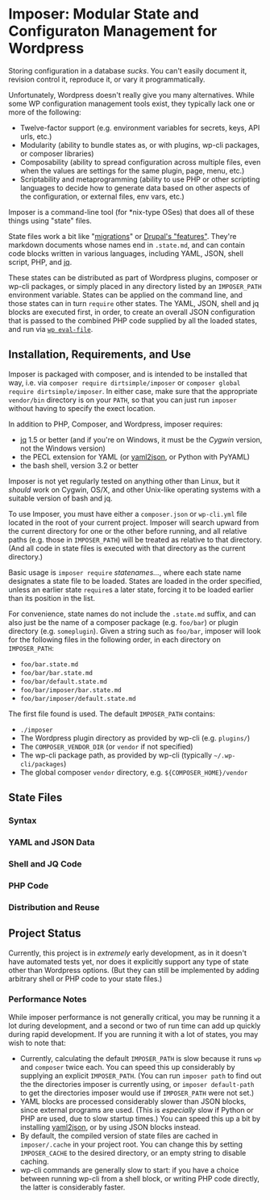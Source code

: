 # Imposer: Modular State and Configuraton Management for Wordpress

Storing configuration in a database *sucks*.  You can't easily document it, revision control it, reproduce it, or vary it programmatically.

Unfortunately, Wordpress doesn't really give you many alternatives.  While some WP configuration management tools exist, they typically lack one or more of the following:

* Twelve-factor support (e.g. environment variables for secrets, keys, API urls, etc.)
* Modularity (ability to bundle states as, or with plugins, wp-cli packages, or composer libraries)
* Composability (ability to spread configuration across multiple files, even when the values are settings for the same plugin, page, menu, etc.)
* Scriptability and metaprogramming (ability to use PHP or other scripting languages to decide how to generate data based on other aspects of the configuration, or external files, env vars, etc.)

Imposer is a command-line tool (for \*nix-type OSes) that does all of these things using "state" files.

State files work a bit like "[migrations](https://en.wikipedia.org/wiki/Schema_migration)" or [Drupal's "features"](https://www.drupal.org/project/features).  They're markdown documents whose names end in `.state.md`, and can contain code blocks written in various languages, including YAML, JSON, shell script, PHP, and [jq](http://stedolan.github.io/jq/).

These states can be distributed as part of Wordpress plugins, composer or wp-cli packages, or simply placed in any directory listed by an `IMPOSER_PATH` environment variable.  States can be applied on the command line, and those states can in turn `require` other states.  The YAML, JSON, shell and jq blocks are executed first, in order, to create an overall JSON configuration that is passed to the combined PHP code supplied by all the loaded states, and run via [`wp eval-file`](https://developer.wordpress.org/cli/commands/eval-file/).

## Installation, Requirements, and Use

Imposer is packaged with composer, and is intended to be installed that way, i.e. via `composer require dirtsimple/imposer` or `composer global require dirtsimple/imposer`.  In either case, make sure that the appropriate `vendor/bin` directory is on your `PATH`, so that you can just run `imposer` without having to specify the exect location.

In addition to PHP, Composer, and Wordpress, imposer requires:

* [jq](http://stedolan.github.io/jq/) 1.5 or better (and if you're on Windows, it must be the *Cygwin* version, not the Windows version)
* the PECL extension for YAML (or [yaml2json](https://github.com/bronze1man/yaml2json), or Python with PyYAML)
* the bash shell, version 3.2 or better

Imposer is not yet regularly tested on anything other than Linux, but it *should* work on Cygwin, OS/X, and other Unix-like operating systems with a suitable version of bash and jq.

To use Imposer, you must have either a `composer.json` or `wp-cli.yml` file located in the root of your current project.  Imposer will search upward from the current directory for one or the other before running, and all relative paths (e.g. those in `IMPOSER_PATH`) will be treated as relative to that directory.  (And all code in state files is executed with that directory as the current directory.)

Basic usage is `imposer require` *statenames...*, where each state name designates a state file to be loaded.  States are loaded in the order specified, unless an earlier state `require`s a later state, forcing it to be loaded earlier than its position in the list.

For convenience, state names do not include the `.state.md` suffix, and can also just be the name of a composer package (e.g. `foo/bar`) or plugin directory (e.g. `someplugin`).  Given a string such as `foo/bar`, imposer will look for the following files in the following order, in each directory on `IMPOSER_PATH`:

* `foo/bar.state.md`
* `foo/bar/bar.state.md`
* `foo/bar/default.state.md`
* `foo/bar/imposer/bar.state.md`
* `foo/bar/imposer/default.state.md`

The first file found is used.  The default `IMPOSER_PATH` contains:

* `./imposer`
* The Wordpress plugin directory as provided by  wp-cli (e.g. `plugins/`)
* The `COMPOSER_VENDOR_DIR` (or `vendor` if not specified)
* The wp-cli package path, as provided by wp-cli (typically `~/.wp-cli/packages`)
* The global composer `vendor` directory, e.g. `${COMPOSER_HOME}/vendor`


## State Files

### Syntax

### YAML and JSON Data

### Shell and JQ Code

### PHP Code

### Distribution and Reuse

## Project Status

Currently, this project is in *extremely* early development, as in it doesn't have automated tests yet, nor does it explicitly support any type of state other than Wordpress options.  (But they can still be implemented by adding arbitrary shell or PHP code to your state files.)

### Performance Notes

While imposer performance is not generally critical, you may be running it a lot during development, and a second or two of run time can add up quickly during rapid development.  If you are running it with a lot of states, you may wish to note that:

* Currently, calculating the default `IMPOSER_PATH` is slow because it runs `wp` and `composer` twice each.  You can speed this up considerably by supplying an explicit `IMPOSER_PATH`.  (You can run `imposer path` to find out the the directories imposer is currently using, or `imposer default-path` to get the directories imposer would use if `IMPOSER_PATH` were not set.)
* YAML blocks are processed considerably slower than JSON blocks, since external programs are used.  (This is *especially* slow if Python or PHP are used, due to slow startup times.)  You can speed this up a bit by installing  [yaml2json](https://github.com/bronze1man/yaml2json), or by using JSON blocks instead.
* By default, the compiled version of state files are cached in `imposer/.cache` in your project root.  You can change this by setting `IMPOSER_CACHE` to the desired directory, or an empty string to disable caching.
* wp-cli commands are generally slow to start: if you have a choice between running wp-cli from a shell block, or writing PHP code directly, the latter is considerably faster.

